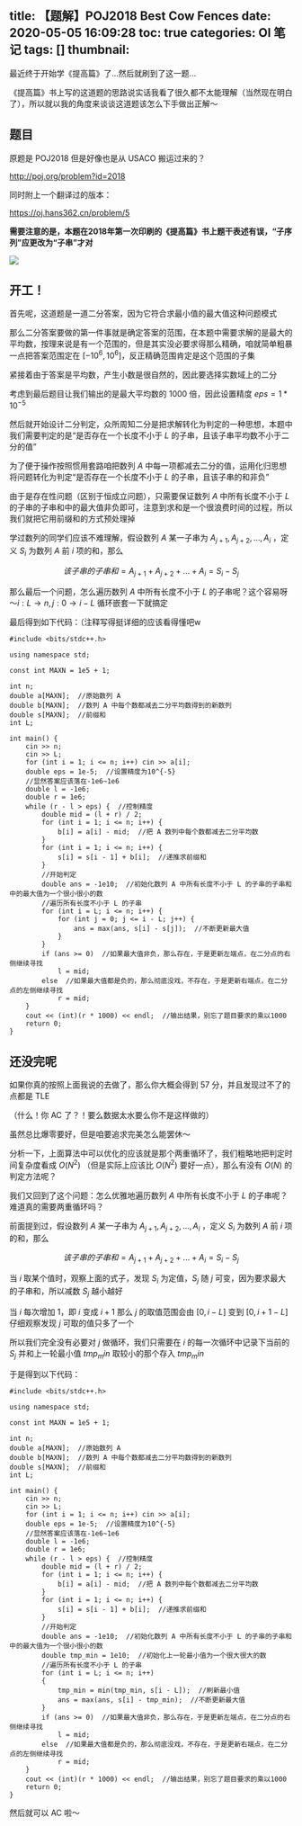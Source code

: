 title: 【题解】POJ2018 Best Cow Fences
date: 2020-05-05 16:09:28
toc: true
categories: OI 笔记
tags: []
thumbnail: 
---
最近终于开始学《提高篇》了...然后就刷到了这一题...

《提高篇》书上写的这道题的思路说实话我看了很久都不太能理解（当然现在明白了），所以就以我的角度来谈谈这道题该怎么下手做出正解～

<!--more-->

## 题目

原题是 POJ2018 但是好像也是从 USACO 搬运过来的？

http://poj.org/problem?id=2018

同时附上一个翻译过的版本：

https://oj.hans362.cn/problem/5

**需要注意的是，本题在2018年第一次印刷的《提高篇》书上题干表述有误，“子序列”应更改为“子串”才对**

![](https://blog-img-1251828412.image.myqcloud.com/2020/05/05/15886597191286.jpg!webp_1920w)

## 开工！

首先呢，这道题是一道二分答案，因为它符合求最小值的最大值这种问题模式

那么二分答案要做的第一件事就是确定答案的范围，在本题中需要求解的是最大的平均数，按理来说是有一个范围的，但是其实没必要求得那么精确，咱就简单粗暴一点把答案范围定在 $[-10^6,10^6]$，反正精确范围肯定是这个范围的子集

紧接着由于答案是平均数，产生小数是很自然的，因此要选择实数域上的二分

考虑到最后题目让我们输出的是最大平均数的 $1000$ 倍，因此设置精度 $eps = 1*10^{-5}$

然后就开始设计二分判定，众所周知二分是把求解转化为判定的一种思想，本题中我们需要判定的是“是否存在一个长度不小于 $L$ 的子串，且该子串平均数不小于二分的值”

为了便于操作按照惯用套路咱把数列 $A$ 中每一项都减去二分的值，运用化归思想将问题转化为判定“是否存在一个长度不小于 $L$ 的子串，且该子串的和非负”

由于是存在性问题（区别于恒成立问题），只需要保证数列 $A$ 中所有长度不小于 $L$ 的子串的子串和中的最大值非负即可，注意到求和是一个很浪费时间的过程，所以我们就把它用前缀和的方式预处理掉

学过数列的同学们应该不难理解，假设数列 $A$ 某一子串为 $A_{j+1},A_{j+2},...,A_i$ ，定义 $S_i$ 为数列 $A$ 前 $i$ 项的和，那么

$$该子串的子串和 = A_{j+1}+A_{j+2}+...+A_i = S_i - S_j $$

那么最后一个问题，怎么遍历数列 $A$ 中所有长度不小于 $L$ 的子串呢？这个容易呀～$i: L → n, j: 0 → i-L$ 循环嵌套一下就搞定

最后得到如下代码：（注释写得挺详细的应该看得懂吧w

```
#include <bits/stdc++.h>

using namespace std;

const int MAXN = 1e5 + 1;

int n;
double a[MAXN];  //原始数列 A
double b[MAXN];  //数列 A 中每个数都减去二分平均数得到的新数列
double s[MAXN];  //前缀和
int L;

int main() {
    cin >> n;
    cin >> L;
    for (int i = 1; i <= n; i++) cin >> a[i];
    double eps = 1e-5;  //设置精度为10^{-5}
    //显然答案应该落在-1e6~1e6
    double l = -1e6;
    double r = 1e6;
    while (r - l > eps) {  //控制精度
        double mid = (l + r) / 2;
        for (int i = 1; i <= n; i++) {
            b[i] = a[i] - mid;  //把 A 数列中每个数都减去二分平均数
        }
        for (int i = 1; i <= n; i++) {
            s[i] = s[i - 1] + b[i];  //递推求前缀和
        }
        //开始判定
        double ans = -1e10;  //初始化数列 A 中所有长度不小于 L 的子串的子串和中的最大值为一个很小很小的数
        //遍历所有长度不小于 L 的子串
        for (int i = L; i <= n; i++) {
            for (int j = 0; j <= i - L; j++) {
                ans = max(ans, s[i] - s[j]);  //不断更新最大值
            }
        }
        if (ans >= 0)  //如果最大值非负，那么存在，于是更新左端点，在二分点的右侧继续寻找
            l = mid;
        else  //如果最大值都是负的，那么彻底没戏，不存在，于是更新右端点，在二分点的左侧继续寻找
            r = mid;
    }
    cout << (int)(r * 1000) << endl;  //输出结果，别忘了题目要求的乘以1000
    return 0;
}
```

## 还没完呢

如果你真的按照上面我说的去做了，那么你大概会得到 57 分，并且发现过不了的点都是 TLE

（什么！你 AC 了？！要么数据太水要么你不是这样做的）

虽然总比爆零要好，但是咱要追求完美怎么能罢休～

分析一下，上面算法中可以优化的应该就是那个两重循环了，我们粗略地把判定时间复杂度看成 $O(N^2)$ （但是实际上应该比 $O(N^2)$ 要好一点），那么有没有 $O(N)$ 的判定方法呢？

我们又回到了这个问题：怎么优雅地遍历数列 $A$ 中所有长度不小于 $L$ 的子串呢？难道真的需要两重循环吗？

前面提到过，假设数列 $A$ 某一子串为 $A_{j+1},A_{j+2},...,A_i$ ，定义 $S_i$ 为数列 $A$ 前 $i$ 项的和，那么

$$该子串的子串和 = A_{j+1}+A_{j+2}+...+A_i = S_i - S_j $$

当 $i$ 取某个值时，观察上面的式子，发现 $S_i$ 为定值，$S_{j}$ 随 $j$ 可变，因为要求最大的子串和，所以减数 $S_{j}$ 越小越好

当 $i$ 每次增加 $1$，即 $i$ 变成 $i+1$ 那么 $j$ 的取值范围会由 $[0,i-L]$ 变到 $[0,i+1-L]$ 仔细观察发现 $j$ 可取的值只多了一个

所以我们完全没有必要对 $j$ 做循环，我们只需要在 $i$ 的每一次循环中记录下当前的 $S_{j}$ 并和上一轮最小值 $tmp_min$ 取较小的那个存入 $tmp_min$

于是得到以下代码：

```
#include <bits/stdc++.h>

using namespace std;

const int MAXN = 1e5 + 1;

int n;
double a[MAXN];  //原始数列 A
double b[MAXN];  //数列 A 中每个数都减去二分平均数得到的新数列
double s[MAXN];  //前缀和
int L;

int main() {
    cin >> n;
    cin >> L;
    for (int i = 1; i <= n; i++) cin >> a[i];
    double eps = 1e-5;  //设置精度为10^{-5}
    //显然答案应该落在-1e6~1e6
    double l = -1e6;
    double r = 1e6;
    while (r - l > eps) {  //控制精度
        double mid = (l + r) / 2;
        for (int i = 1; i <= n; i++) {
            b[i] = a[i] - mid;  //把 A 数列中每个数都减去二分平均数
        }
        for (int i = 1; i <= n; i++) {
            s[i] = s[i - 1] + b[i];  //递推求前缀和
        }
        //开始判定
        double ans = -1e10;  //初始化数列 A 中所有长度不小于 L 的子串的子串和中的最大值为一个很小很小的数
        double tmp_min = 1e10;  //初始化上一轮最小值为一个很大很大的数
        //遍历所有长度不小于 L 的子串
        for (int i = L; i <= n; i++)
        {
            tmp_min = min(tmp_min, s[i - L]);  //刷新最小值
            ans = max(ans, s[i] - tmp_min);  //不断更新最大值
        }
        if (ans >= 0)  //如果最大值非负，那么存在，于是更新左端点，在二分点的右侧继续寻找
            l = mid;
        else  //如果最大值都是负的，那么彻底没戏，不存在，于是更新右端点，在二分点的左侧继续寻找
            r = mid;
    }
    cout << (int)(r * 1000) << endl;  //输出结果，别忘了题目要求的乘以1000
    return 0;
}
```

然后就可以 AC 啦～





















